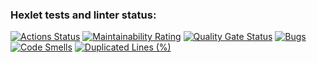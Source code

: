 ### Hexlet tests and linter status:
[![Actions Status](https://github.com/prusov-code/php-project-45/actions/workflows/hexlet-check.yml/badge.svg)](https://github.com/prusov-code/php-project-45/actions)
[![Maintainability Rating](https://sonarcloud.io/api/project_badges/measure?project=prusov-code_php-project-45&metric=sqale_rating)](https://sonarcloud.io/summary/new_code?id=prusov-code_php-project-45)
[![Quality Gate Status](https://sonarcloud.io/api/project_badges/measure?project=prusov-code_php-project-45&metric=alert_status)](https://sonarcloud.io/summary/new_code?id=prusov-code_php-project-45)
[![Bugs](https://sonarcloud.io/api/project_badges/measure?project=prusov-code_php-project-45&metric=bugs)](https://sonarcloud.io/summary/new_code?id=prusov-code_php-project-45)
[![Code Smells](https://sonarcloud.io/api/project_badges/measure?project=prusov-code_php-project-45&metric=code_smells)](https://sonarcloud.io/summary/new_code?id=prusov-code_php-project-45)
[![Duplicated Lines (%)](https://sonarcloud.io/api/project_badges/measure?project=prusov-code_php-project-45&metric=duplicated_lines_density)](https://sonarcloud.io/summary/new_code?id=prusov-code_php-project-45)